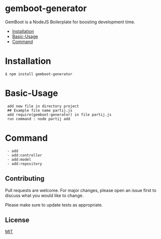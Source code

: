 # gemboot-generator


GemBoot is a NodeJS Boilerplate for boosting development time.

-   [Installation](#installation)
-   [Basic-Usage](#Basic-Usage)
-   [Command](#Command)

# Installation

```sh-session
$ npm install gemboot-generator
```


# Basic-Usage
``` 
 add new file in directory project 
 ## Example file name partij.js 
 add require(gemboot-generator) in file partij.js
 run command : node partij add
```

# Command
``` 
 - add
 - add:controller
 - add:model
 - add:repository
```

## Contributing

Pull requests are welcome. For major changes, please open an issue first to discuss what you would like to change.

Please make sure to update tests as appropriate.

## License

[MIT](https://choosealicense.com/licenses/mit/)
